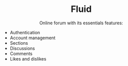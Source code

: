 <div align="center">

# Fluid

Online forum with its essentials features:
</div>

-   Authentication
-   Account management
-   Sections
-   Discussions
-   Comments
-   Likes and dislikes
